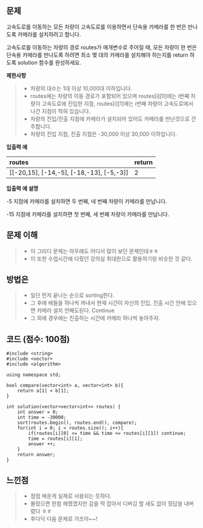 
## 문제
고속도로를 이동하는 모든 차량이 고속도로를 이용하면서 단속용 카메라를 한 번은 만나도록 카메라를 설치하려고 합니다.

고속도로를 이동하는 차량의 경로 routes가 매개변수로 주어질 때, 모든 차량이 한 번은 단속용 카메라를 만나도록 하려면 최소 몇 대의 카메라를 설치해야 하는지를 return 하도록 solution 함수를 완성하세요.

**제한사항**

>* 차량의 대수는 1대 이상 10,000대 이하입니다.
>* routes에는 차량의 이동 경로가 포함되어 있으며 routes[i][0]에는 i번째 차량이 고속도로에 진입한 지점, routes[i][1]에는 i번째 차량이 고속도로에서 나간 지점이 적혀 있습니다.
>* 차량의 진입/진출 지점에 카메라가 설치되어 있어도 카메라를 만난것으로 간주합니다.
>* 차량의 진입 지점, 진출 지점은 -30,000 이상 30,000 이하입니다.

**입출력 예**

| routes | return |
|:--------|:--------|
| [[-20,15], [-14,-5], [-18,-13], [-5,-3]] | 2 |

**입출력 예 설명**

-5 지점에 카메라를 설치하면 두 번째, 네 번째 차량이 카메라를 만납니다.

-15 지점에 카메라를 설치하면 첫 번째, 세 번째 차량이 카메라를 만납니다.

## 문제 이해
>* 이 그리디 문제는 아무래도 어디서 많이 보던 문제인데ㅎㅎ
>* 이 또한 수업시간에 다뤘던 강의실 최대한으로 활용하기랑 비슷한 것 같다.

## 방법은
>* 일단 먼저 끝나는 순으로 sorting한다.
>* 그 후에 애들을 하나씩 꺼내서 현재 시간이 자신의 진입, 진출 시간 안에 있으면 카메라 설치 안해도된다. Continue
>* 그 외에 경우에는 진출하는 시간에 카메라 하나씩 놓아주자.


## 코드 (점수: 100점)

    #include <string>
    #include <vector>
    #include <algorithm>

    using namespace std;

    bool compare(vector<int> a, vector<int> b){
        return a[1] < b[1];
    }

    int solution(vector<vector<int>> routes) {
        int answer = 0;
        int time = -30000;
        sort(routes.begin(), routes.end(), compare);
        for(int i = 0; i < routes.size(); i++){
            if(routes[i][0] <= time && time <= routes[i][1]) continue;
            time = routes[i][1];
            answer ++;
        }
        return answer;
    }

## 느낀점
>* 점점 배운게 실제로 사용되는 듯하다.
>* 몰랐으면 한참 헤맸겠지만 감을 딱 잡아서 디버깅 할 새도 없이 정답을 내버렸다 ㅎㅎ
>* 후다닥 다음 문제로 가즈아~~!
